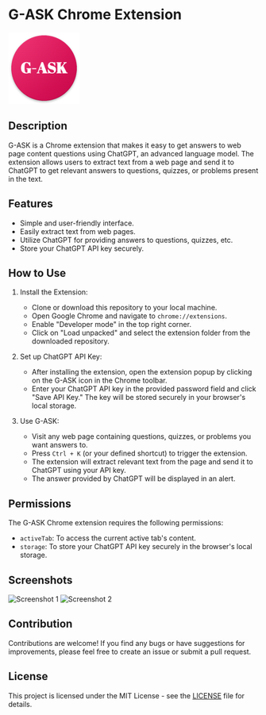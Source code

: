 # G-ASK Chrome Extension

![G-ASK Logo](assets/logo.png)

## Description

G-ASK is a Chrome extension that makes it easy to get answers to web page content questions using ChatGPT, an advanced language model. The extension allows users to extract text from a web page and send it to ChatGPT to get relevant answers to questions, quizzes, or problems present in the text.

## Features

- Simple and user-friendly interface.
- Easily extract text from web pages.
- Utilize ChatGPT for providing answers to questions, quizzes, etc.
- Store your ChatGPT API key securely.

## How to Use

1. Install the Extension:
   - Clone or download this repository to your local machine.
   - Open Google Chrome and navigate to `chrome://extensions`.
   - Enable "Developer mode" in the top right corner.
   - Click on "Load unpacked" and select the extension folder from the downloaded repository.

2. Set up ChatGPT API Key:
   - After installing the extension, open the extension popup by clicking on the G-ASK icon in the Chrome toolbar.
   - Enter your ChatGPT API key in the provided password field and click "Save API Key." The key will be stored securely in your browser's local storage.

3. Use G-ASK:
   - Visit any web page containing questions, quizzes, or problems you want answers to.
   - Press `Ctrl + K` (or your defined shortcut) to trigger the extension.
   - The extension will extract relevant text from the page and send it to ChatGPT using your API key.
   - The answer provided by ChatGPT will be displayed in an alert.

## Permissions

The G-ASK Chrome extension requires the following permissions:
- `activeTab`: To access the current active tab's content.
- `storage`: To store your ChatGPT API key securely in the browser's local storage.

## Screenshots

![Screenshot 1](assets/screenshot1.png)
![Screenshot 2](assets/screenshot2.png)

## Contribution

Contributions are welcome! If you find any bugs or have suggestions for improvements, please feel free to create an issue or submit a pull request.

## License

This project is licensed under the MIT License - see the [LICENSE](LICENSE) file for details.
